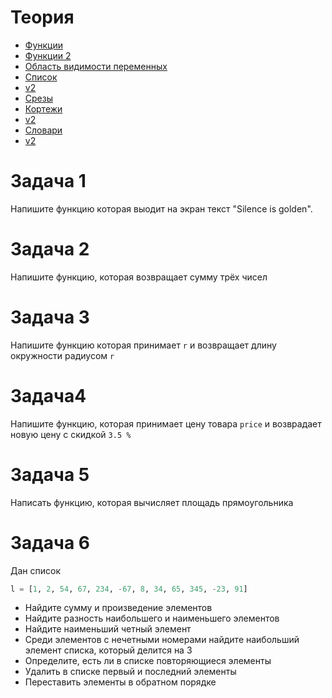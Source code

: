 # Теория
- [Функции](https://metanit.com/python/tutorial/2.8.php)
- [Функции 2](https://pythonworld.ru/tipy-dannyx-v-python/vse-o-funkciyax-i-ix-argumentax.html)
- [Область видимости переменных](https://metanit.com/python/tutorial/2.9.php)
- [Список](https://metanit.com/python/tutorial/3.1.php)
- [v2](https://pythonworld.ru/tipy-dannyx-v-python/spiski-list-funkcii-i-metody-spiskov.html)
- [Срезы](https://pythonworld.ru/osnovy/indeksy-i-srezy.html)
- [Кортежи](https://metanit.com/python/tutorial/3.2.php)
- [v2](https://pythonworld.ru/tipy-dannyx-v-python/kortezhi-tuple.html)
- [Словари](https://metanit.com/python/tutorial/3.3.php)
- [v2](https://pythonworld.ru/tipy-dannyx-v-python/slovari-dict-funkcii-i-metody-slovarej.html)

# Задача 1

Напишите функцию которая выодит на экран текст "Silence is golden".

# Задача 2

Напишите функцию, которая возвращает сумму трёх чисел

# Задача 3

Напишите функцию которая принимает `r` и возвращает длину окружности радиусом `r`

# Задача4

Напишите функцию, которая принимает цену товара `price` и возврадает новую цену с скидкой `3.5 %`

# Задача 5

Написать функцию, которая вычисляет площадь прямоугольника

# Задача 6

Дан список

```python
l = [1, 2, 54, 67, 234, -67, 8, 34, 65, 345, -23, 91]
```
- Найдите сумму и произведение элементов
- Найдите разность наибольшего и наименьшего элементов
- Найдите наименьший четный элемент
- Среди элементов с нечетными номерами найдите наибольший элемент списка, который делится на 3
- Определите, есть ли в списке повторяющиеся элементы
- Удалить в списке первый и последний элементы
- Переставить элементы в обратном порядке

